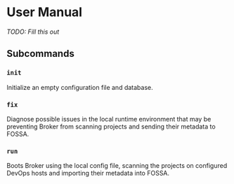 # User Manual

_TODO: Fill this out_

## Subcommands

### `init`

Initialize an empty configuration file and database.

### `fix`

Diagnose possible issues in the local runtime environment that may be preventing
Broker from scanning projects and sending their metadata to FOSSA.

### `run`

Boots Broker using the local config file, scanning the projects on
configured DevOps hosts and importing their metadata into FOSSA.
